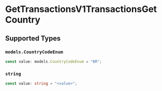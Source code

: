 # GetTransactionsV1TransactionsGetCountry


## Supported Types

### `models.CountryCodeEnum`

```typescript
const value: models.CountryCodeEnum = "BR";
```

### `string`

```typescript
const value: string = "<value>";
```

